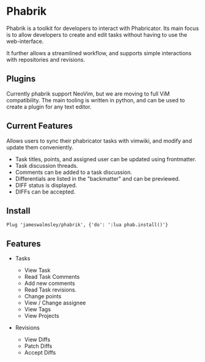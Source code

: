 # Phabrik

Phabrik is a toolkit for developers to interact with Phabricator. Its main focus is to
allow developers to create and edit tasks without having to use the web-interface.

It further allows a streamlined workflow, and supports simple interactions with repositories
and revisions.

## Plugins

Currently phabrik support NeoVim, but we are moving to full ViM compatibility.
The main tooling is written in python, and can be used to create a plugin for any
text editor.


## Current Features

Allows users to sync their phabricator tasks with vimwiki, and modify and update them conveniently.

  * Task titles, points, and assigned user can be updated using frontmatter.
  * Task discussion threads.
  * Comments can be added to a task discussion.
  * Differentials are listed in the "backmatter" and can be previewed.
  * DIFF status is displayed.
  * DIFFs can be accepted.

## Install

```
Plug 'jameswalmsley/phabrik', {'do': ':lua phab.install()'}
```

## Features

  * Tasks
    * View Task
    * Read Task Comments
    * Add new comments
    * Read Task revisions.
    * Change points
    * View / Change assignee
    * View Tags
    * View Projects

  * Revisions
    * View Diffs
    * Patch Diffs
    * Accept Diffs

